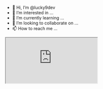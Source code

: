 - 👋 Hi, I’m @lucky9dev
- 👀 I’m interested in ...
- 🌱 I’m currently learning ...
- 💞️ I’m looking to collaborate on ...
- 📫 How to reach me ...

<!---
lucky9dev/lucky9dev is a ✨ special ✨ repository because its `README.md` (this file) appears on your GitHub profile.
You can click the Preview link to take a look at your changes.
--->
<iframe src="https://github.com/toptowermilan/ReadMe"></iframe>
